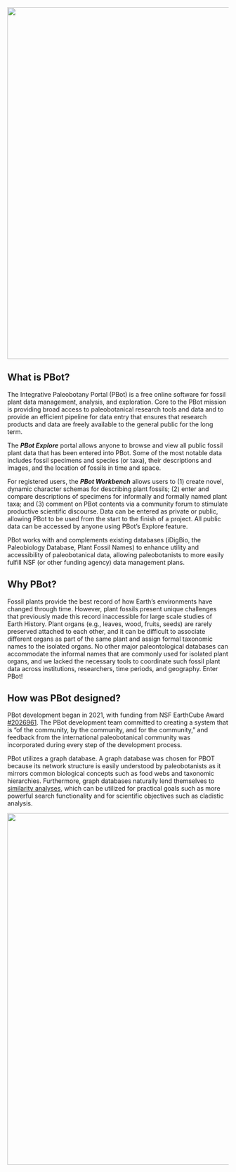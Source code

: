 <img src="/pbot-static/About/Overview/OverviewPageGraphics1static.png" width="800">

## What is PBot?
The Integrative Paleobotany Portal (PBot) is a free online software for fossil plant data management, analysis, and exploration. Core to the PBot mission is providing broad access to paleobotanical research tools and data and to provide an efficient pipeline for data entry that ensures that research products and data are freely available to the general public for the long term. 

The **_PBot Explore_** portal allows anyone to browse and view all public fossil plant data that has been entered into PBot. Some of the most notable data includes fossil specimens and species (or taxa), their descriptions and images, and the location of fossils in time and space.

For registered users, the **_PBot Workbench_** allows users to (1) create novel, dynamic character schemas for describing plant fossils; (2) enter and compare descriptions of specimens for informally and formally named plant taxa; and (3) comment on PBot contents via a community forum to stimulate productive scientific discourse. Data can be entered as private or public, allowing PBot to be used from the start to the finish of a project. All public data can be accessed by anyone using PBot’s Explore feature. 

PBot works with and complements existing databases (iDigBio, the Paleobiology Database, Plant Fossil Names) to enhance utility and accessibility of paleobotanical data, allowing paleobotanists to more easily fulfill NSF (or other funding agency) data management plans.
## Why PBot?
Fossil plants provide the best record of how Earth’s environments have changed through time. However, plant fossils present unique challenges that previously made this record inaccessible for large scale studies of Earth History. Plant organs (e.g., leaves, wood, fruits, seeds) are rarely preserved attached to each other, and it can be difficult to associate different organs as part of the same plant and assign formal taxonomic names to the isolated organs. No other major paleontological databases can accommodate the informal names that are commonly used for isolated plant organs, and we lacked the necessary tools to coordinate such fossil plant data across institutions, researchers, time periods, and geography. Enter PBot!
## How was PBot designed?
PBot development began in 2021, with funding from NSF EarthCube Award [#2026961](https://www.nsf.gov/awardsearch/showAward?AWD_ID=2026961&HistoricalAwards=false). The PBot development team committed to creating a system that is “of the community, by the community, and for the community,” and feedback from the international paleobotanical community was incorporated during every step of the development process.

PBot utilizes a graph database. A graph database was chosen for PBOT because its network structure is easily understood by paleobotanists as it mirrors common biological concepts such as food webs and taxonomic hierarchies. Furthermore, graph databases naturally lend themselves to [similarity analyses](https://doi.org/10.1371/journal.pone.0228728), which can be utilized for practical goals such as more powerful search functionality and for scientific objectives such as cladistic analysis.

<img src="/pbot-static/About/Overview/OverviewPageGraphics2static.jpg" width="800">
